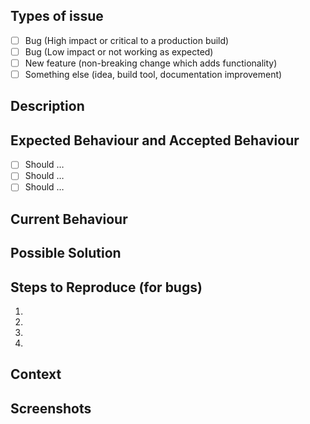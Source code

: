 <!--- Provide a general summary of the issue in the Title above -->

## Types of issue
<!--- What types of issue are we looking at? Put an `x` in all the boxes that apply: -->
- [ ] Bug (High impact or critical to a production build)
- [ ] Bug (Low impact or not working as expected)
- [ ] New feature (non-breaking change which adds functionality)
- [ ] Something else (idea, build tool, documentation improvement)

## Description
<!--- Describe your issue in detail -->

## Expected Behaviour and Accepted Behaviour
<!--- If you're describing a bug, tell us what should happen -->
<!--- If you're suggesting a change/improvement, tell us how it should work -->

<!--- Consider making a check-list -->
- [ ] Should …
- [ ] Should …
- [ ] Should …

## Current Behaviour
<!--- If describing a bug, tell us what happens instead of the expected behaviour -->
<!--- If suggesting a change/improvement, explain the difference from current behaviour -->

## Possible Solution
<!--- Not obligatory, but suggest a fix/reason for the bug, -->
<!--- or ideas how to implement the addition or change. Can you point to similar functionality with any existing libraries or components? -->

## Steps to Reproduce (for bugs)
<!--- Provide a link to a live example, or an unambiguous set of steps to -->
<!--- reproduce this bug. Include code to reproduce, if relevant -->
1.
1.
1.
1.

## Context
<!--- How has this issue affected you? What are you trying to accomplish? -->
<!--- Providing context helps us come up with a solution that is most useful in the real world, why is it important to you -->

## Screenshots
<!--- A picture speaks a thousand words. Include one to help us see your problem or understand your request -->
